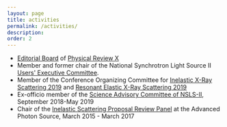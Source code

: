 ```yaml
---
layout: page
title: activities
permalink: /activities/
description:
order: 2
---
```


* [Editorial Board](https://journals.aps.org/prx/staff) of [Physical Review X](https://journals.aps.org/prx/)
* Member and former chair of the National Synchrotron Light Source II [Users' Executive Committee](http://nslsuec.org/).
* Member of the Conference Organizing Committee for [Inelastic X-Ray Scattering 2019](https://www.bnl.gov/ixs2019) and [Resonant Elastic X-Ray Scattering 2019](https://www.bnl.gov/rexs2019/)
* Ex-officio member of the [Science Advisory Committee of NSLS-II](https://www.bnl.gov/nsls2/committees/), September 2018-May 2019
* Chair of the [Inelastic Scattering Proposal Review Panel](https://www.aps.anl.gov/About/Committees/Proposal-Review-Panels) at the Advanced Photon Source, March 2015 -
March 2017
